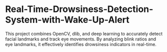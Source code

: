 # Real-Time-Drowsiness-Detection-System-with-Wake-Up-Alert
This project combines OpenCV, dlib, and deep learning to accurately detect facial landmarks and track eye movements. By analyzing blink ratios and eye landmarks, it effectively identifies drowsiness indicators in real-time.
